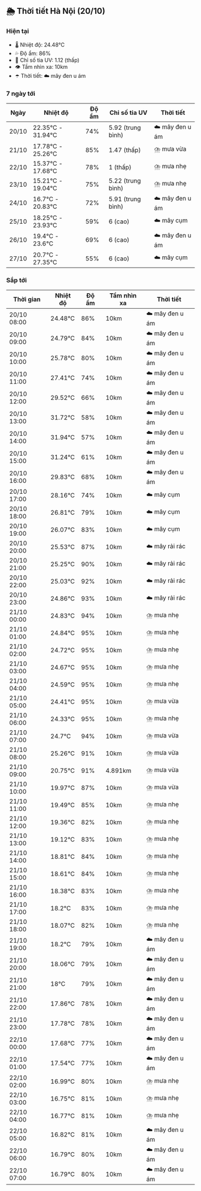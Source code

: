 ## 🌦️ Thời tiết Hà Nội (20/10)

### Hiện tại

- 🌡️ Nhiệt độ: 24.48℃
- 💦 Độ ẩm: 86%
- 🌟 Chỉ số tia UV: 1.12 (thấp)
- 👁️ Tầm nhìn xa: 10km
- ☂️ Thời tiết: ☁️ mây đen u ám

### 7 ngày tới

| Ngày | Nhiệt độ | Độ ẩm | Chỉ số tia UV | Thời tiết |
| --- | --- | --- | --- | --- |
| 20/10 | 22.35℃ - 31.94℃ | 74% | 5.92 (trung bình) | ☁️ mây đen u ám |
| 21/10 | 17.78℃ - 25.26℃ | 85% | 1.47 (thấp) | ⛈️ mưa vừa |
| 22/10 | 15.37℃ - 17.68℃ | 78% | 1 (thấp) | ⛈️ mưa nhẹ |
| 23/10 | 15.21℃ - 19.04℃ | 75% | 5.22 (trung bình) | ⛈️ mưa nhẹ |
| 24/10 | 16.7℃ - 20.83℃ | 72% | 5.91 (trung bình) | ☁️ mây đen u ám |
| 25/10 | 18.25℃ - 23.93℃ | 59% | 6 (cao) | ☁️ mây cụm |
| 26/10 | 19.4℃ - 23.6℃ | 69% | 6 (cao) | ☁️ mây đen u ám |
| 27/10 | 20.7℃ - 27.35℃ | 55% | 6 (cao) | ☁️ mây cụm |

### Sắp tới

| Thời gian | Nhiệt độ | Độ ẩm | Tầm nhìn xa | Thời tiết |
| --- | --- | --- | --- | --- |
| 20/10 08:00 | 24.48℃ | 86% | 10km | ☁️ mây đen u ám |
| 20/10 09:00 | 24.79℃ | 84% | 10km | ☁️ mây đen u ám |
| 20/10 10:00 | 25.78℃ | 80% | 10km | ☁️ mây đen u ám |
| 20/10 11:00 | 27.41℃ | 74% | 10km | ☁️ mây đen u ám |
| 20/10 12:00 | 29.52℃ | 66% | 10km | ☁️ mây đen u ám |
| 20/10 13:00 | 31.72℃ | 58% | 10km | ☁️ mây đen u ám |
| 20/10 14:00 | 31.94℃ | 57% | 10km | ☁️ mây đen u ám |
| 20/10 15:00 | 31.24℃ | 61% | 10km | ☁️ mây đen u ám |
| 20/10 16:00 | 29.83℃ | 68% | 10km | ☁️ mây đen u ám |
| 20/10 17:00 | 28.16℃ | 74% | 10km | ☁️ mây cụm |
| 20/10 18:00 | 26.81℃ | 79% | 10km | ☁️ mây cụm |
| 20/10 19:00 | 26.07℃ | 83% | 10km | ☁️ mây cụm |
| 20/10 20:00 | 25.53℃ | 87% | 10km | ☁️ mây rải rác |
| 20/10 21:00 | 25.25℃ | 90% | 10km | ☁️ mây rải rác |
| 20/10 22:00 | 25.03℃ | 92% | 10km | ☁️ mây rải rác |
| 20/10 23:00 | 24.86℃ | 93% | 10km | ☁️ mây rải rác |
| 21/10 00:00 | 24.83℃ | 94% | 10km | ⛈️ mưa nhẹ |
| 21/10 01:00 | 24.84℃ | 95% | 10km | ⛈️ mưa nhẹ |
| 21/10 02:00 | 24.72℃ | 95% | 10km | ⛈️ mưa nhẹ |
| 21/10 03:00 | 24.67℃ | 95% | 10km | ⛈️ mưa nhẹ |
| 21/10 04:00 | 24.59℃ | 95% | 10km | ⛈️ mưa nhẹ |
| 21/10 05:00 | 24.41℃ | 95% | 10km | ⛈️ mưa vừa |
| 21/10 06:00 | 24.33℃ | 95% | 10km | ⛈️ mưa nhẹ |
| 21/10 07:00 | 24.7℃ | 94% | 10km | ⛈️ mưa vừa |
| 21/10 08:00 | 25.26℃ | 91% | 10km | ⛈️ mưa vừa |
| 21/10 09:00 | 20.75℃ | 91% | 4.891km | ⛈️ mưa vừa |
| 21/10 10:00 | 19.97℃ | 87% | 10km | ⛈️ mưa vừa |
| 21/10 11:00 | 19.49℃ | 85% | 10km | ⛈️ mưa nhẹ |
| 21/10 12:00 | 19.36℃ | 82% | 10km | ⛈️ mưa nhẹ |
| 21/10 13:00 | 19.12℃ | 83% | 10km | ⛈️ mưa nhẹ |
| 21/10 14:00 | 18.81℃ | 84% | 10km | ⛈️ mưa nhẹ |
| 21/10 15:00 | 18.61℃ | 84% | 10km | ⛈️ mưa nhẹ |
| 21/10 16:00 | 18.38℃ | 83% | 10km | ⛈️ mưa nhẹ |
| 21/10 17:00 | 18.2℃ | 83% | 10km | ⛈️ mưa nhẹ |
| 21/10 18:00 | 18.07℃ | 82% | 10km | ⛈️ mưa nhẹ |
| 21/10 19:00 | 18.2℃ | 79% | 10km | ☁️ mây đen u ám |
| 21/10 20:00 | 18.06℃ | 79% | 10km | ☁️ mây đen u ám |
| 21/10 21:00 | 18℃ | 79% | 10km | ☁️ mây đen u ám |
| 21/10 22:00 | 17.86℃ | 78% | 10km | ☁️ mây đen u ám |
| 21/10 23:00 | 17.78℃ | 78% | 10km | ☁️ mây đen u ám |
| 22/10 00:00 | 17.68℃ | 77% | 10km | ☁️ mây đen u ám |
| 22/10 01:00 | 17.54℃ | 77% | 10km | ☁️ mây đen u ám |
| 22/10 02:00 | 16.99℃ | 80% | 10km | ⛈️ mưa nhẹ |
| 22/10 03:00 | 16.75℃ | 81% | 10km | ⛈️ mưa nhẹ |
| 22/10 04:00 | 16.77℃ | 81% | 10km | ⛈️ mưa nhẹ |
| 22/10 05:00 | 16.82℃ | 81% | 10km | ☁️ mây đen u ám |
| 22/10 06:00 | 16.79℃ | 80% | 10km | ☁️ mây đen u ám |
| 22/10 07:00 | 16.79℃ | 80% | 10km | ☁️ mây đen u ám |
